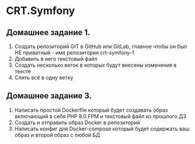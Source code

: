 # CRT.Symfony #

## Домашнее задание 1. ##

1. Создать репозиторий GIT в GitHub или GitLab, главное чтобы он был НЕ приватный - имя репозитория crt-symfony-1
1. Добавить в него текстовый файл
1. Создать несколько веток в которых будут внесены изменения в тексте
1. Слить всё в одну ветку

## Домашнее задание 3. ##

1. Написать простой Dockerfile который будет создавать образ включающий в себя PHP 8.0 FPM  и текстовый файл из прошлого ДЗ
1. Создать и отправить образ Docker в репозиторий
1. Написать конфиг для Docker-compose который будет содержать ваш образ и второй образ с любой БД
